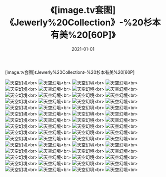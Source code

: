 ﻿---
layout: post
title: 《[image.tv套图]《Jewerly%20Collection》-%20杉本有美%20[60P]》
date: 2021-01-01
img: http://photo.orgx.cf/性感/2021/[image.tv套图]《Jewerly%20Collection》-%20杉本有美%20[60P]/000.jpg
tags: [美女,性感,泳衣]
---

[image.tv套图]《Jewerly%20Collection》-%20杉本有美%20[60P]



![天空幻境](http://photo.orgx.cf/性感/2021/[image.tv套图]《Jewerly%20Collection》-%20杉本有美%20[60P]/001.jpg''天空幻境'')<br>
![天空幻境](http://photo.orgx.cf/性感/2021/[image.tv套图]《Jewerly%20Collection》-%20杉本有美%20[60P]/002.jpg''天空幻境'')<br>
![天空幻境](http://photo.orgx.cf/性感/2021/[image.tv套图]《Jewerly%20Collection》-%20杉本有美%20[60P]/003.jpg''天空幻境'')<br>
![天空幻境](http://photo.orgx.cf/性感/2021/[image.tv套图]《Jewerly%20Collection》-%20杉本有美%20[60P]/004.jpg''天空幻境'')<br>
![天空幻境](http://photo.orgx.cf/性感/2021/[image.tv套图]《Jewerly%20Collection》-%20杉本有美%20[60P]/005.jpg''天空幻境'')<br>
![天空幻境](http://photo.orgx.cf/性感/2021/[image.tv套图]《Jewerly%20Collection》-%20杉本有美%20[60P]/006.jpg''天空幻境'')<br>
![天空幻境](http://photo.orgx.cf/性感/2021/[image.tv套图]《Jewerly%20Collection》-%20杉本有美%20[60P]/007.jpg''天空幻境'')<br>
![天空幻境](http://photo.orgx.cf/性感/2021/[image.tv套图]《Jewerly%20Collection》-%20杉本有美%20[60P]/008.jpg''天空幻境'')<br>
![天空幻境](http://photo.orgx.cf/性感/2021/[image.tv套图]《Jewerly%20Collection》-%20杉本有美%20[60P]/009.jpg''天空幻境'')<br>
![天空幻境](http://photo.orgx.cf/性感/2021/[image.tv套图]《Jewerly%20Collection》-%20杉本有美%20[60P]/010.jpg''天空幻境'')<br>
![天空幻境](http://photo.orgx.cf/性感/2021/[image.tv套图]《Jewerly%20Collection》-%20杉本有美%20[60P]/011.jpg''天空幻境'')<br>
![天空幻境](http://photo.orgx.cf/性感/2021/[image.tv套图]《Jewerly%20Collection》-%20杉本有美%20[60P]/012.jpg''天空幻境'')<br>
![天空幻境](http://photo.orgx.cf/性感/2021/[image.tv套图]《Jewerly%20Collection》-%20杉本有美%20[60P]/013.jpg''天空幻境'')<br>
![天空幻境](http://photo.orgx.cf/性感/2021/[image.tv套图]《Jewerly%20Collection》-%20杉本有美%20[60P]/014.jpg''天空幻境'')<br>
![天空幻境](http://photo.orgx.cf/性感/2021/[image.tv套图]《Jewerly%20Collection》-%20杉本有美%20[60P]/015.jpg''天空幻境'')<br>
![天空幻境](http://photo.orgx.cf/性感/2021/[image.tv套图]《Jewerly%20Collection》-%20杉本有美%20[60P]/016.jpg''天空幻境'')<br>
![天空幻境](http://photo.orgx.cf/性感/2021/[image.tv套图]《Jewerly%20Collection》-%20杉本有美%20[60P]/017.jpg''天空幻境'')<br>
![天空幻境](http://photo.orgx.cf/性感/2021/[image.tv套图]《Jewerly%20Collection》-%20杉本有美%20[60P]/018.jpg''天空幻境'')<br>
![天空幻境](http://photo.orgx.cf/性感/2021/[image.tv套图]《Jewerly%20Collection》-%20杉本有美%20[60P]/019.jpg''天空幻境'')<br>
![天空幻境](http://photo.orgx.cf/性感/2021/[image.tv套图]《Jewerly%20Collection》-%20杉本有美%20[60P]/020.jpg''天空幻境'')<br>
![天空幻境](http://photo.orgx.cf/性感/2021/[image.tv套图]《Jewerly%20Collection》-%20杉本有美%20[60P]/021.jpg''天空幻境'')<br>
![天空幻境](http://photo.orgx.cf/性感/2021/[image.tv套图]《Jewerly%20Collection》-%20杉本有美%20[60P]/022.jpg''天空幻境'')<br>
![天空幻境](http://photo.orgx.cf/性感/2021/[image.tv套图]《Jewerly%20Collection》-%20杉本有美%20[60P]/023.jpg''天空幻境'')<br>
![天空幻境](http://photo.orgx.cf/性感/2021/[image.tv套图]《Jewerly%20Collection》-%20杉本有美%20[60P]/024.jpg''天空幻境'')<br>
![天空幻境](http://photo.orgx.cf/性感/2021/[image.tv套图]《Jewerly%20Collection》-%20杉本有美%20[60P]/025.jpg''天空幻境'')<br>
![天空幻境](http://photo.orgx.cf/性感/2021/[image.tv套图]《Jewerly%20Collection》-%20杉本有美%20[60P]/026.jpg''天空幻境'')<br>
![天空幻境](http://photo.orgx.cf/性感/2021/[image.tv套图]《Jewerly%20Collection》-%20杉本有美%20[60P]/027.jpg''天空幻境'')<br>
![天空幻境](http://photo.orgx.cf/性感/2021/[image.tv套图]《Jewerly%20Collection》-%20杉本有美%20[60P]/028.jpg''天空幻境'')<br>
![天空幻境](http://photo.orgx.cf/性感/2021/[image.tv套图]《Jewerly%20Collection》-%20杉本有美%20[60P]/029.jpg''天空幻境'')<br>
![天空幻境](http://photo.orgx.cf/性感/2021/[image.tv套图]《Jewerly%20Collection》-%20杉本有美%20[60P]/030.jpg''天空幻境'')<br>
![天空幻境](http://photo.orgx.cf/性感/2021/[image.tv套图]《Jewerly%20Collection》-%20杉本有美%20[60P]/031.jpg''天空幻境'')<br>
![天空幻境](http://photo.orgx.cf/性感/2021/[image.tv套图]《Jewerly%20Collection》-%20杉本有美%20[60P]/032.jpg''天空幻境'')<br>
![天空幻境](http://photo.orgx.cf/性感/2021/[image.tv套图]《Jewerly%20Collection》-%20杉本有美%20[60P]/033.jpg''天空幻境'')<br>
![天空幻境](http://photo.orgx.cf/性感/2021/[image.tv套图]《Jewerly%20Collection》-%20杉本有美%20[60P]/034.jpg''天空幻境'')<br>
![天空幻境](http://photo.orgx.cf/性感/2021/[image.tv套图]《Jewerly%20Collection》-%20杉本有美%20[60P]/035.jpg''天空幻境'')<br>
![天空幻境](http://photo.orgx.cf/性感/2021/[image.tv套图]《Jewerly%20Collection》-%20杉本有美%20[60P]/036.jpg''天空幻境'')<br>
![天空幻境](http://photo.orgx.cf/性感/2021/[image.tv套图]《Jewerly%20Collection》-%20杉本有美%20[60P]/037.jpg''天空幻境'')<br>
![天空幻境](http://photo.orgx.cf/性感/2021/[image.tv套图]《Jewerly%20Collection》-%20杉本有美%20[60P]/038.jpg''天空幻境'')<br>
![天空幻境](http://photo.orgx.cf/性感/2021/[image.tv套图]《Jewerly%20Collection》-%20杉本有美%20[60P]/039.jpg''天空幻境'')<br>
![天空幻境](http://photo.orgx.cf/性感/2021/[image.tv套图]《Jewerly%20Collection》-%20杉本有美%20[60P]/040.jpg''天空幻境'')<br>
![天空幻境](http://photo.orgx.cf/性感/2021/[image.tv套图]《Jewerly%20Collection》-%20杉本有美%20[60P]/041.jpg''天空幻境'')<br>
![天空幻境](http://photo.orgx.cf/性感/2021/[image.tv套图]《Jewerly%20Collection》-%20杉本有美%20[60P]/042.jpg''天空幻境'')<br>
![天空幻境](http://photo.orgx.cf/性感/2021/[image.tv套图]《Jewerly%20Collection》-%20杉本有美%20[60P]/043.jpg''天空幻境'')<br>
![天空幻境](http://photo.orgx.cf/性感/2021/[image.tv套图]《Jewerly%20Collection》-%20杉本有美%20[60P]/044.jpg''天空幻境'')<br>
![天空幻境](http://photo.orgx.cf/性感/2021/[image.tv套图]《Jewerly%20Collection》-%20杉本有美%20[60P]/045.jpg''天空幻境'')<br>
![天空幻境](http://photo.orgx.cf/性感/2021/[image.tv套图]《Jewerly%20Collection》-%20杉本有美%20[60P]/046.jpg''天空幻境'')<br>
![天空幻境](http://photo.orgx.cf/性感/2021/[image.tv套图]《Jewerly%20Collection》-%20杉本有美%20[60P]/047.jpg''天空幻境'')<br>
![天空幻境](http://photo.orgx.cf/性感/2021/[image.tv套图]《Jewerly%20Collection》-%20杉本有美%20[60P]/048.jpg''天空幻境'')<br>
![天空幻境](http://photo.orgx.cf/性感/2021/[image.tv套图]《Jewerly%20Collection》-%20杉本有美%20[60P]/049.jpg''天空幻境'')<br>
![天空幻境](http://photo.orgx.cf/性感/2021/[image.tv套图]《Jewerly%20Collection》-%20杉本有美%20[60P]/050.jpg''天空幻境'')<br>
![天空幻境](http://photo.orgx.cf/性感/2021/[image.tv套图]《Jewerly%20Collection》-%20杉本有美%20[60P]/051.jpg''天空幻境'')<br>
![天空幻境](http://photo.orgx.cf/性感/2021/[image.tv套图]《Jewerly%20Collection》-%20杉本有美%20[60P]/052.jpg''天空幻境'')<br>
![天空幻境](http://photo.orgx.cf/性感/2021/[image.tv套图]《Jewerly%20Collection》-%20杉本有美%20[60P]/053.jpg''天空幻境'')<br>
![天空幻境](http://photo.orgx.cf/性感/2021/[image.tv套图]《Jewerly%20Collection》-%20杉本有美%20[60P]/054.jpg''天空幻境'')<br>
![天空幻境](http://photo.orgx.cf/性感/2021/[image.tv套图]《Jewerly%20Collection》-%20杉本有美%20[60P]/055.jpg''天空幻境'')<br>
![天空幻境](http://photo.orgx.cf/性感/2021/[image.tv套图]《Jewerly%20Collection》-%20杉本有美%20[60P]/056.jpg''天空幻境'')<br>
![天空幻境](http://photo.orgx.cf/性感/2021/[image.tv套图]《Jewerly%20Collection》-%20杉本有美%20[60P]/057.jpg''天空幻境'')<br>
![天空幻境](http://photo.orgx.cf/性感/2021/[image.tv套图]《Jewerly%20Collection》-%20杉本有美%20[60P]/058.jpg''天空幻境'')<br>
![天空幻境](http://photo.orgx.cf/性感/2021/[image.tv套图]《Jewerly%20Collection》-%20杉本有美%20[60P]/059.jpg''天空幻境'')<br>
![天空幻境](http://photo.orgx.cf/性感/2021/[image.tv套图]《Jewerly%20Collection》-%20杉本有美%20[60P]/060.jpg''天空幻境'')<br>